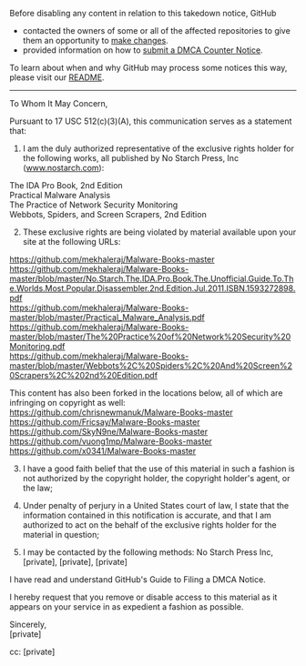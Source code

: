 Before disabling any content in relation to this takedown notice, GitHub
- contacted the owners of some or all of the affected repositories to give them an opportunity to [make changes](https://docs.github.com/en/github/site-policy/dmca-takedown-policy#a-how-does-this-actually-work).
- provided information on how to [submit a DMCA Counter Notice](https://docs.github.com/en/articles/guide-to-submitting-a-dmca-counter-notice).

To learn about when and why GitHub may process some notices this way, please visit our [README](https://github.com/github/dmca/blob/master/README.md#anatomy-of-a-takedown-notice).

---

To Whom It May Concern,

Pursuant to 17 USC 512(c)(3)(A), this communication serves as a statement that:

1. I am the duly authorized representative of the exclusive rights holder for the following works, all published by No Starch Press, Inc (www.nostarch.com):

The IDA Pro Book, 2nd Edition  
Practical Malware Analysis  
The Practice of Network Security Monitoring  
Webbots, Spiders, and Screen Scrapers, 2nd Edition  

2. These exclusive rights are being violated by material available upon your site at the following URLs:

https://github.com/mekhaleraj/Malware-Books-master  
https://github.com/mekhaleraj/Malware-Books-master/blob/master/No.Starch.The.IDA.Pro.Book.The.Unofficial.Guide.To.The.Worlds.Most.Popular.Disassembler.2nd.Edition.Jul.2011.ISBN.1593272898.pdf  
https://github.com/mekhaleraj/Malware-Books-master/blob/master/Practical_Malware_Analysis.pdf  
https://github.com/mekhaleraj/Malware-Books-master/blob/master/The%20Practice%20of%20Network%20Security%20Monitoring.pdf  
https://github.com/mekhaleraj/Malware-Books-master/blob/master/Webbots%2C%20Spiders%2C%20And%20Screen%20Scrapers%2C%202nd%20Edition.pdf  

This content has also been forked in the locations below, all of which are infringing on copyright as well:  
https://github.com/chrisnewmanuk/Malware-Books-master  
https://github.com/Fricsay/Malware-Books-master  
https://github.com/SkyN9ne/Malware-Books-master  
https://github.com/vuong1mp/Malware-Books-master  
https://github.com/x0341/Malware-Books-master

3. I have a good faith belief that the use of this material in such a fashion is not authorized by the copyright holder, the copyright holder's agent, or the law;

4. Under penalty of perjury in a United States court of law, I state that the information contained in this notification is accurate, and that I am authorized to act on the behalf of the exclusive rights holder for the material in question;

5. I may be contacted by the following methods: No Starch Press Inc, [private], [private], [private]

I have read and understand GitHub's Guide to Filing a DMCA Notice.

I hereby request that you remove or disable access to this material as it appears on your service in as expedient a fashion as possible.

Sincerely,  
[private]

cc: [private]
